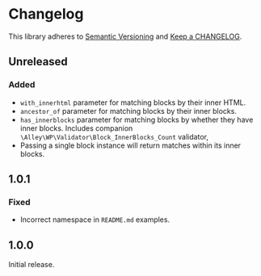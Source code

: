 # Changelog

This library adheres to [Semantic Versioning](https://semver.org/) and [Keep a CHANGELOG](https://keepachangelog.com/en/1.0.0/).

## Unreleased

### Added

- `with_innerhtml` parameter for matching blocks by their inner HTML.
- `ancestor_of` parameter for matching blocks by their inner blocks.
- `has_innerblocks` parameter for matching blocks by whether they have inner blocks. Includes companion `\Alley\WP\Validator\Block_InnerBlocks_Count` validator,
- Passing a single block instance will return matches within its inner blocks.

## 1.0.1

### Fixed

- Incorrect namespace in `README.md` examples.

## 1.0.0

Initial release.
